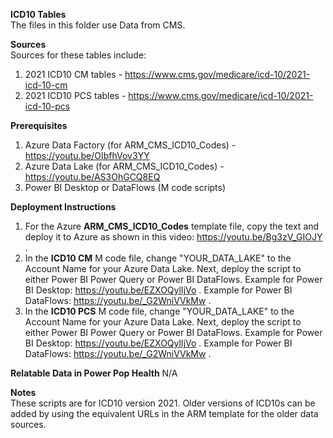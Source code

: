 <b>ICD10 Tables</b><br>
The files in this folder use Data from CMS. <br>

<b>Sources</b><br>
Sources for these tables include: 
1. 2021 ICD10 CM tables - https://www.cms.gov/medicare/icd-10/2021-icd-10-cm
2. 2021 ICD10 PCS tables - https://www.cms.gov/medicare/icd-10/2021-icd-10-pcs 

<b>Prerequisites</b><br>
1. Azure Data Factory (for ARM_CMS_ICD10_Codes) - https://youtu.be/OIbfhVov3YY
2. Azure Data Lake (for ARM_CMS_ICD10_Codes) - https://youtu.be/AS3OhGCQ8EQ 
3. Power BI Desktop or DataFlows (M code scripts)

<b>Deployment Instructions</b>
1. For the Azure <b>ARM_CMS_ICD10_Codes</b> template file, copy the text and deploy it to Azure as shown in this video: https://youtu.be/Bg3zV_GIOJY .
2. In the <b>ICD10 CM</b> M code file, change "YOUR_DATA_LAKE" to the Account Name for your Azure Data Lake. Next, deploy the script to either Power BI Power Query or Power BI DataFlows. Example for Power BI Desktop: https://youtu.be/EZXOQylIjVo . Example for Power BI DataFlows: https://youtu.be/_G2WniVVkMw .
3. In the <b>ICD10 PCS</b> M code file, change "YOUR_DATA_LAKE" to the Account Name for your Azure Data Lake. Next, deploy the script to either Power BI Power Query or Power BI DataFlows. Example for Power BI Desktop: https://youtu.be/EZXOQylIjVo . Example for Power BI DataFlows: https://youtu.be/_G2WniVVkMw .


<b>Relatable Data in Power Pop Health</b>
N/A 

<b>Notes</b><br>
These scripts are for ICD10 version 2021. Older versions of ICD10s can be added by using the equivalent URLs in the ARM template for the older data sources.


